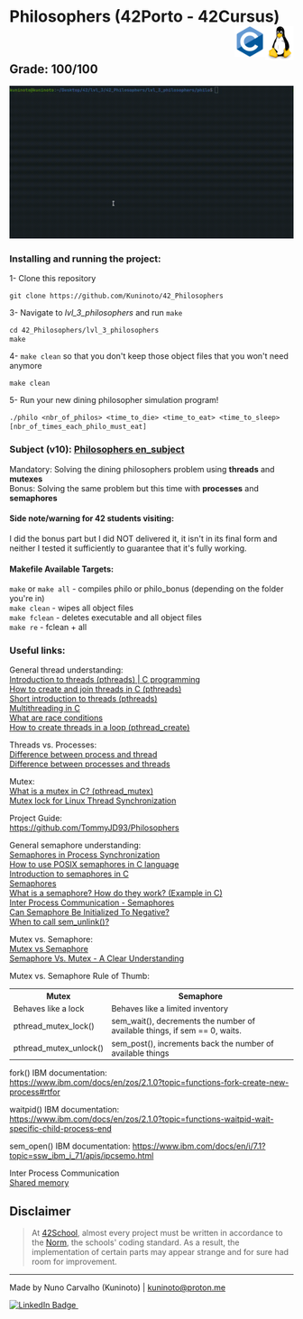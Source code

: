 # Philosophers (42Porto - 42Cursus) <img src="https://github.com/devicons/devicon/blob/master/icons/linux/linux-original.svg" title="Linux" alt="Linux Logo" width="50" height="60" align="right" />&nbsp; <img src="https://github.com/devicons/devicon/blob/master/icons/c/c-original.svg" title="C" alt="C Logo" width="55" height="55" align="right" />&nbsp;  

## Grade: 100/100

![](./extras/showcase.gif)

### Installing and running the project:

1- Clone this repository
	
	git clone https://github.com/Kuninoto/42_Philosophers
3- Navigate to _lvl_3_philosophers_ and run `make`
	
	cd 42_Philosophers/lvl_3_philosophers
   	make
4- `make clean` so that you don't keep those object files that you won't need anymore

	make clean
5- Run your new dining philosopher simulation program!

	./philo <nbr_of_philos> <time_to_die> <time_to_eat> <time_to_sleep> [nbr_of_times_each_philo_must_eat]

###  Subject (v10): [Philosophers en_subject](./extras/en.subject_philosophers.pdf)

Mandatory: Solving the dining philosophers problem using **threads** and **mutexes**  
Bonus: Solving the same problem but this time with **processes** and **semaphores**  

#### Side note/warning for 42 students visiting:
I did the bonus part but I did NOT delivered it, it isn't in its final form and neither I tested it
sufficiently to guarantee that it's fully working.  

#### Makefile Available Targets:  
`make` or `make all` - compiles philo or philo_bonus (depending on the folder you're in)   
`make clean` - wipes all object files   
`make fclean` - deletes executable and all object files   
`make re` - fclean  + all  

### Useful links:  
General thread understanding:  
[Introduction to threads (pthreads) | C programming](https://www.youtube.com/watch?v=ldJ8WGZVXZk)  
[How to create and join threads in C (pthreads)](https://www.youtube.com/watch?v=uA8X5zNOGw8&list=PL9IEJIKnBJjFZxuqyJ9JqVYmuFZHr7CFM)  
[Short introduction to threads (pthreads)](https://www.youtube.com/watch?v=d9s_d28yJq0&list=PLfqABt5AS4FmuQf70psXrsMLEDQXNkLq2)  
[Multithreading in C](https://www.geeksforgeeks.org/multithreading-c-2/)  
[What are race conditions](https://www.youtube.com/watch?v=FY9livorrJI)  
[How to create threads in a loop (pthread_create)](https://www.youtube.com/watch?v=xoXzp4B8aQk)  

Threads vs. Processes:  
[Difference between process and thread](https://www.geeksforgeeks.org/difference-between-process-and-thread/)  
[Difference between processes and threads](https://www.youtube.com/watch?v=IKG1P4rgm54)  

Mutex:  
[What is a mutex in C? (pthread_mutex)](https://www.youtube.com/watch?v=oq29KUy29iQ)  
[Mutex lock for Linux Thread Synchronization](https://www.geeksforgeeks.org/mutex-lock-for-linux-thread-synchronization/)  

Project Guide:  
https://github.com/TommyJD93/Philosophers  

General semaphore understanding:  
[Semaphores in Process Synchronization](https://www.geeksforgeeks.org/semaphores-in-process-synchronization/)  
[How to use POSIX semaphores in C language](https://www.geeksforgeeks.org/use-posix-semaphores-c/)  
[Introduction to semaphores in C](https://www.youtube.com/watch?v=YSn8_XdGH7c)  
[Semaphores](https://www.youtube.com/watch?v=XDIOC2EY5JE)  
[What is a semaphore? How do they work? (Example in C)](https://www.youtube.com/watch?v=ukM_zzrIeXs)  
[Inter Process Communication - Semaphores](https://www.tutorialspoint.com/inter_process_communication/inter_process_communication_semaphores.htm)  
[Can Semaphore Be Initialized To Negative?](https://www.timesmojo.com/can-semaphore-be-initialized-to-negative/)  
[When to call sem_unlink()?](https://stackoverflow.com/questions/15164484/when-to-call-sem-unlink)  

Mutex vs. Semaphore:  
[Mutex vs Semaphore](https://www.geeksforgeeks.org/mutex-vs-semaphore/)  
[Semaphore Vs. Mutex - A Clear Understanding](https://www.youtube.com/watch?v=8wcuLCvMmF8)  

Mutex vs. Semaphore Rule of Thumb:
<table>
 <tr>
   <th>Mutex</th>
   <th>Semaphore</th>
 </tr>
 <tr>
   <td>Behaves like a lock</td>
   <td>Behaves like a limited inventory</td>
 </tr>
 <tr>
   <td>pthread_mutex_lock()</td>
   <td>sem_wait(), decrements the number of available things, if sem == 0, waits.</td>
 </tr>
 <tr>
  <td>pthread_mutex_unlock()</td>
  <td>sem_post(), increments back the number of available things</td>
 </tr>
</table>

fork() IBM documentation:  
https://www.ibm.com/docs/en/zos/2.1.0?topic=functions-fork-create-new-process#rtfor  

waitpid() IBM documentation:  
https://www.ibm.com/docs/en/zos/2.1.0?topic=functions-waitpid-wait-specific-child-process-end

sem_open() IBM documentation:
https://www.ibm.com/docs/en/i/7.1?topic=ssw_ibm_i_71/apis/ipcsemo.html  

Inter Process Communication  
[Shared memory](https://www.tutorialspoint.com/inter_process_communication/inter_process_communication_shared_memory.htm)  

## Disclaimer
> At [42School](https://en.wikipedia.org/wiki/42_(school)), almost every project must be written in accordance to the [Norm](./extras/en_norm.pdf), the schools' coding standard. As a result, the implementation of certain parts may appear strange and for sure had room for improvement.

---
Made by Nuno Carvalho (Kuninoto) | kuninoto@proton.me  
<div id="badge"> <a href="https://www.linkedin.com/in/nuno-carvalho-218822247"/> <img src="https://img.shields.io/badge/LinkedIn-blue?style=for-the-badge&logo=linkedin&logoColor=white" alt="LinkedIn Badge"/>&nbsp;
